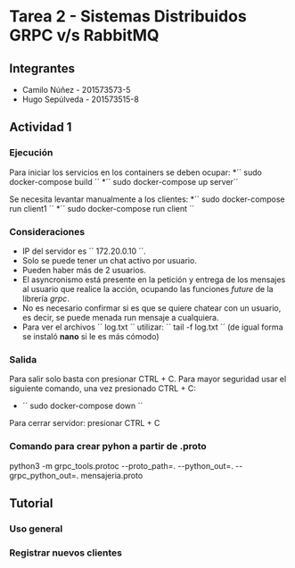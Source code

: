 # Tarea 2 - Sistemas Distribuidos GRPC v/s RabbitMQ

## Integrantes
* Camilo Núñez - 201573573-5
* Hugo Sepúlveda - 201573515-8

## Actividad 1

### Ejecución
Para iniciar los servicios en los containers se deben ocupar:
*´´ sudo docker-compose build ´´
*´´ sudo docker-compose up server´´

Se necesita levantar manualmente a los clientes:
 *´´ sudo docker-compose run client1 ´´
 *´´ sudo docker-compose run client ´´
 
### Consideraciones
* IP del servidor es ´´ 172.20.0.10 ´´.
* Solo se puede tener un chat activo por usuario.
* Pueden haber más de 2 usuarios.
* El asyncronismo está presente en la petición y entrega de los mensajes al usuario que realice la acción, ocupando las funciones _future_ de la librería _grpc_. 
* No es necesario confirmar si es que se quiere chatear con un usuario, es decir, se puede menada run mensaje a cualquiera.
* Para ver el archivos ´´ log.txt ´´ utilizar: ´´ tail -f log.txt ´´ (de igual forma se instaló __nano__ si le es más cómodo)

### Salida
Para salir solo basta con presionar CTRL + C. Para mayor seguridad usar el siguiente comando, una vez presionado CTRL + C:

* ´´ sudo docker-compose down ´´

Para cerrar servidor: presionar CTRL + C

### Comando para crear pyhon a partir de .proto
python3 -m grpc_tools.protoc --proto_path=. --python_out=. --grpc_python_out=. mensajeria.proto

## Tutorial

### Uso general

### Registrar nuevos clientes